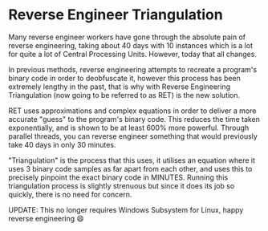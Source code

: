 # Reverse Engineer Triangulation

Many reverse engineer workers have gone through the absolute pain of reverse engineering, taking about 40 days with 10 instances which is a lot for quite a lot of Central Processing Units. However, today that all changes.

In previous methods, reverse engineering attempts to recreate a program's binary code in order to deobfuscate it, however this process has been extremely lengthy in the past, that is why with Reverse Engineering Triangulation (now going to be referred to as RET) is the new solution.

RET uses approximations and complex equations in order to deliver a more accurate "guess" to the program's binary code. This reduces the time taken exponentially, and is shown to be at least 600% more powerful. Through parallel threads, you can reverse engineer something that would previously take 40 days in only 30 minutes. 

"Triangulation" is the process that this uses, it utilises an equation where it uses 3 binary code samples as far apart from each other, and uses this to precisely pinpoint the exact binary code in MINUTES. Running this triangulation process is slightly strenuous but since it does its job so quickly, there is no need for concern.

UPDATE: This no longer requires Windows Subsystem for Linux, happy reverse engineering 😄
